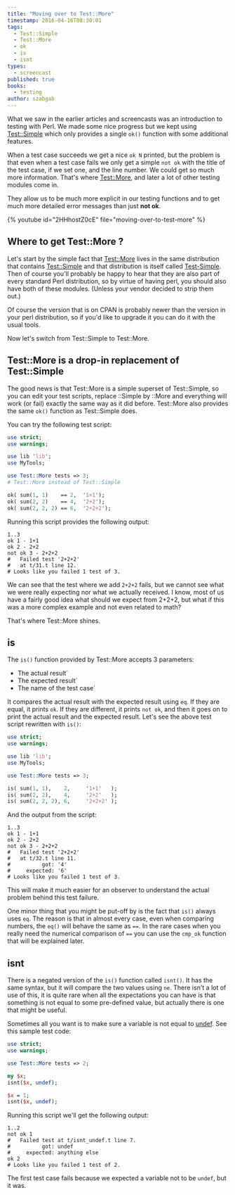 ```yaml
---
title: "Moving over to Test::More"
timestamp: 2016-04-16T08:30:01
tags:
  - Test::Simple
  - Test::More
  - ok
  - is
  - isnt
types:
  - screencast
published: true
books:
  - testing
author: szabgab
---
```



What we saw in the earlier articles and screencasts was an introduction to testing with Perl. We made some nice progress but we kept using
[Test::Simple](https://metacpan.org/pod/Test::Simple) which only provides a single `ok()` function with some additional features.

When a test case succeeds we get a nice `ok N` printed, but the problem is that even when a test case fails we only get a simple `not ok`
with the title of the test case, if we set one, and the line number. We could get so much more information. That's where
[Test::More](https://metacpan.org/pod/Test::More), and later a lot of other testing modules come in.

They allow us to be much more explicit in our testing functions and to get much more detailed error messages than just <b>not ok</b>.


{% youtube id="2HHhostZ0cE" file="moving-over-to-test-more" %}

## Where to get Test::More ?

Let's start by the simple fact that [Test::More](https://metacpan.org/pod/Test::More) lives in the same distribution that
contains [Test::Simple](https://metacpan.org/pod/Test::Simple) and that distribution is itself called
[Test-Simple](https://metacpan.org/release/Test-Simple). Then of course you'll probably be happy to hear that they are also
part of every standard Perl distribution, so by virtue of having perl, you should also have both of these modules.
(Unless your vendor decided to strip them out.)

Of course the version that is on CPAN is probably newer than the version in your perl distribution, so if you'd like to upgrade
it you can do it with the usual tools.

Now let's switch from Test::Simple to Test::More.

## Test::More is a drop-in replacement of Test::Simple

The good news is that Test::More is a simple superset of Test::Simple, so you can edit your test scripts, replace ::Simple by ::More and everything
will work (or fail) exactly the same way as it did before. Test::More also provides the same `ok()` function as Test::Simple does.

You can try the following test script:

```perl
use strict;
use warnings;

use lib 'lib';
use MyTools;

use Test::More tests => 3;
# Test::More instead of Test::Simple

ok( sum(1, 1)    == 2,  '1+1');
ok( sum(2, 2)    == 4,  '2+2');
ok( sum(2, 2, 2) == 6,  '2+2+2');
```

Running this script provides the following output:

```
1..3
ok 1 - 1+1
ok 2 - 2+2
not ok 3 - 2+2+2
#   Failed test '2+2+2'
#   at t/31.t line 12.
# Looks like you failed 1 test of 3.
```

We can see that the test where we add `2+2+2` fails, but we cannot see what we were really expecting nor what we actually received.
I know, most of us have a fairly good idea what should we expect from 2+2+2, but what if this was a more complex example and not even related to math?

That's where Test::More shines.

## is

The `is()` function provided by Test::More accepts 3 parameters:
* The actual result`
* The expected result`
* The name of the test case`

It compares the actual result with the expected result using `eq`. If they are equal, it prints `ok`.
If they are different, it prints `not ok`, and then it goes on to print the actual result and the expected result.
Let's see the above test script rewritten with `is()`:


```perl
use strict;
use warnings;

use lib 'lib';
use MyTools;

use Test::More tests => 3;

is( sum(1, 1),    2,     '1+1'   );
is( sum(2, 2),    4,     '2+2'   );
is( sum(2, 2, 2), 6,     '2+2+2' );
```

And the output from the script:

```
1..3
ok 1 - 1+1
ok 2 - 2+2
not ok 3 - 2+2+2
#   Failed test '2+2+2'
#   at t/32.t line 11.
#          got: '4'
#     expected: '6'
# Looks like you failed 1 test of 3.
```

This will make it much easier for an observer to understand the actual problem behind this test failure.

One minor thing that you might be put-off by is the fact that `is()` always uses `eq`.
The reason is that in almost every case, even when comparing numbers, the `eq()` will behave the same
as `==`. In the rare cases when you really need the numerical comparison of `==` you can use
the `cmp_ok` function that will be explained later.


## isnt

There is a negated version of the `is()` function called `isnt()`. It has the same syntax, but
it will compare the two values using `ne`. There isn't a lot of use of this, it is quite rare when 
all the expectations you can have is that something is not equal to some pre-defined value, but actually there is
one that might be useful.

Sometimes all you want is to make sure a variable is not equal to [undef](/undef-and-defined-in-perl).
See this sample test code:

```perl
use strict;
use warnings;

use Test::More tests => 2;

my $x;
isnt($x, undef);

$x = 1;
isnt($x, undef);
```

Running this script we'll get the following output:

```
1..2
not ok 1
#   Failed test at t/isnt_undef.t line 7.
#          got: undef
#     expected: anything else
ok 2
# Looks like you failed 1 test of 2.
```

The first test case fails because we expected a variable not to be `undef`, but it was.


